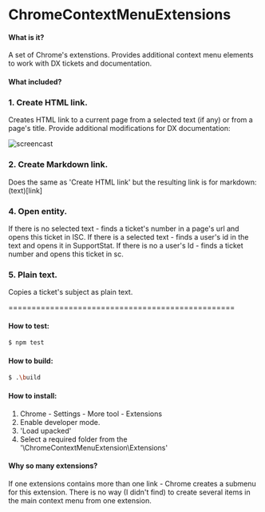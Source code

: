 # ChromeContextMenuExtensions
#### What is it?
A set of Chrome's extenstions. Provides additional context menu elements to work with DX tickets and documentation.

#### What included?
### 1. Create HTML link.
Creates HTML link to a current page from a selected text (if any) or from a page's title. Provide additional modifications for DX documentation:

![screencast](https://media.giphy.com/media/iDJsyN3zAF8Qd5lUIt/giphy.gif)

### 2. Create Markdown link.
Does the same as 'Create HTML link' but the resulting link is for markdown: (text)[link]

### 4. Open entity.
If there is no selected text - finds a ticket's number in a page's url and opens this ticket in ISC.
If there is a selected text - finds a user's id in the text and opens it in SupportStat. If there is no a user's Id - finds a ticket number and opens this ticket in sc.

### 5. Plain text.
Copies a ticket's subject as plain text.

=================================================
#### How to test:
```sh
$ npm test
```

#### How to build:
```sh
$ .\build
```

#### How to install:
1. Chrome - Settings - More tool - Extensions 
2. Enable developer mode.
3. 'Load upacked'
2. Select a required folder from the '\ChromeContextMenuExtension\Extensions\'

#### Why so many extensions?
If one extensions contains more than one link - Chrome creates a submenu for this extension. There is no way (I didn't find) to create several items in the main context menu from one extension.
